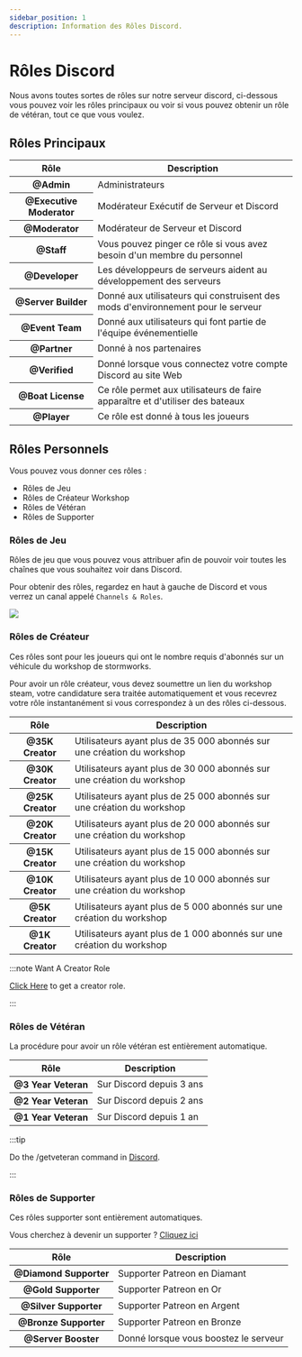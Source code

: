 ```yaml
---
sidebar_position: 1
description: Information des Rôles Discord.
---
```


# Rôles Discord

Nous avons toutes sortes de rôles sur notre serveur discord, ci-dessous vous pouvez voir les rôles principaux ou voir si vous pouvez obtenir un rôle de vétéran, tout ce que vous voulez.

## Rôles Principaux

<table class="table nowrap table-dark table-sm">
<thead>
<tr>
<th scope="col">Rôle</th>
<th scope="col">Description</th>
</tr>
</thead>
<tbody>
<tr>
<th scope="row"><span style={{color: "#ff0000"}}>@Admin</span></th>
<td>Administrateurs</td>
</tr>
<tr>
<th scope="row"><span style={{color: "#fcf202"}}>@Executive Moderator</span></th>
<td>Modérateur Exécutif de Serveur et Discord</td>
</tr>
<tr>
<th scope="row"><span style={{color: "#4ee718"}}>@Moderator</span></th>
<td>Modérateur de Serveur et Discord</td>
</tr>
<tr>
<th scope="row"><span style={{color: "#2bac3c"}}>@Staff</span></th>
<td>Vous pouvez pinger ce rôle si vous avez besoin d'un membre du personnel</td>
</tr>
<tr>
<th scope="row"><span style={{color: "#1e9b94"}}>@Developer</span></th>
<td>Les développeurs de serveurs aident au développement des serveurs</td>
</tr>
<tr>
<th scope="row"><span style={{color: "#1aac93"}}>@Server Builder</span></th>
<td>Donné aux utilisateurs qui construisent des mods d'environnement pour le serveur</td>
</tr>
<tr>
<th scope="row"><span style={{color: "#c5a138"}}>@Event Team</span></th>
<td>Donné aux utilisateurs qui font partie de l'équipe événementielle</td>
</tr>
<tr>
<th scope="row"><span style={{color: "#ff8e01"}}>@Partner</span></th>
<td>Donné à nos partenaires</td>
</tr>

<tr>
<th scope="row"><span style={{color: "#7289da"}}>@Verified</span></th>
<td>Donné lorsque vous connectez votre compte Discord au site Web</td>
</tr>
<tr>
<th scope="row"><span style={{color: "#7ac2e9"}}>@Boat License</span></th>
<td>Ce rôle permet aux utilisateurs de faire apparaître et d'utiliser des bateaux</td>
</tr>
<tr>
<th scope="row"><span style={{color: "#99aab5"}}>@Player</span></th>
<td>Ce rôle est donné à tous les joueurs</td>
</tr>
</tbody>
</table>

## Rôles Personnels

Vous pouvez vous donner ces rôles :

- Rôles de Jeu
- Rôles de Créateur Workshop
- Rôles de Vétéran
- Rôles de Supporter

### Rôles de Jeu

Rôles de jeu que vous pouvez vous attribuer afin de pouvoir voir toutes les chaînes que vous souhaitez voir dans Discord.

Pour obtenir des rôles, regardez en haut à gauche de Discord et vous verrez un canal appelé `Channels & Roles`.

<img src="/img/discord/discordgameroles.png" />


### Rôles de Créateur

Ces rôles sont pour les joueurs qui ont le nombre requis d'abonnés sur un véhicule du workshop de stormworks.

Pour avoir un rôle créateur, vous devez soumettre un lien du workshop steam, votre candidature sera traitée automatiquement et vous recevrez votre rôle instantanément si vous correspondez à un des rôles ci-dessous.

<table class="table nowrap table-dark table-sm">
<thead>
<tr>
<th scope="col">Rôle</th>
<th scope="col">Description</th>
</tr>
</thead>
<tbody>
<tr>
<th scope="row"><span style={{color: "#da5353"}}>@35K Creator</span></th>
<td>Utilisateurs ayant plus de 35 000 abonnés sur une création du workshop</td>
</tr>
<tr>
<th scope="row"><span style={{color: "#da5353"}}>@30K Creator</span></th>
<td>Utilisateurs ayant plus de 30 000 abonnés sur une création du workshop</td>
</tr>
<tr>
<th scope="row"><span style={{color: "#da5353"}}>@25K Creator</span></th>
<td>Utilisateurs ayant plus de 25 000 abonnés sur une création du workshop</td>
</tr>
<tr>
<th scope="row"><span style={{color: "#da5353"}}>@20K Creator</span></th>
<td>Utilisateurs ayant plus de 20 000 abonnés sur une création du workshop</td>
</tr>
<tr>
<th scope="row"><span style={{color: "#f35f5f"}}>@15K Creator</span></th>
<td>Utilisateurs ayant plus de 15 000 abonnés sur une création du workshop</td>
</tr>
<tr>
<th scope="row"><span style={{color: "#f57575"}}>@10K Creator</span></th>
<td>Utilisateurs ayant plus de 10 000 abonnés sur une création du workshop</td>
</tr>
<tr>
<th scope="row"><span style={{color: "#ff9696"}}>@5K Creator</span></th>
<td>Utilisateurs ayant plus de 5 000 abonnés sur une création du workshop</td>
</tr>
<tr>
<th scope="row"><span style={{color: "#d49797"}}>@1K Creator</span></th>
<td>Utilisateurs ayant plus de 1 000 abonnés sur une création du workshop</td>
</tr>
</tbody>
</table>

:::note Want A Creator Role

[Click Here](https://trickys.gg/applications/new) to get a creator role.

:::

### Rôles de Vétéran

La procédure pour avoir un rôle vétéran est entièrement automatique.

<table class="table nowrap table-dark table-sm">
<thead>
<tr>
<th scope="col">Rôle</th>
<th scope="col">Description</th>
</tr>
</thead>
<tbody>
<tr>
<th scope="row"><span style={{color: "#c27c0e"}}>@3 Year Veteran</span></th>
<td>Sur Discord depuis 3 ans</td>
</tr>
<tr>
<th scope="row"><span style={{color: "#c27c0e"}}>@2 Year Veteran</span></th>
<td>Sur Discord depuis 2 ans</td>
</tr>
<tr>
<th scope="row"><span style={{color: "#c27c0e"}}>@1 Year Veteran</span></th>
<td>Sur Discord depuis 1 an</td>
</tr>
</tbody>
</table>

:::tip

Do the <a class="code-text">/getveteran</a> command in [Discord](discord://discord.com/channels/710922135580835950/723322585563267073).

:::


### Rôles de Supporter

Ces rôles supporter sont entièrement automatiques.

Vous cherchez à devenir un supporter ? [Cliquez ici](/docs/supporters)

<table class="table nowrap table-dark table-sm">
<thead>
<tr>
<th scope="col">Rôle</th>
<th scope="col">Description</th>
</tr>
</thead>
<tbody>
<tr>
<th scope="row"><span style={{color: "#05d6ff"}}>@Diamond Supporter</span></th>
<td>Supporter Patreon en Diamant</td>
</tr>
<tr>
<th scope="row"><span style={{color: "#e9c716"}}>@Gold Supporter</span></th>
<td>Supporter Patreon en Or</td>
</tr>
<tr>
<th scope="row"><span style={{color: "#c0c0c0"}}>@Silver Supporter</span></th>
<td>Supporter Patreon en Argent</td>
</tr>
<tr>
<th scope="row"><span style={{color: "#cd7f32"}}>@Bronze Supporter</span></th>
<td>Supporter Patreon en Bronze</td>
</tr>
<tr>
<th scope="row"><span style={{color: "#ff73fa"}}>@Server Booster</span></th>
<td>Donné lorsque vous boostez le serveur</td>
</tr>
</tbody>
</table>
